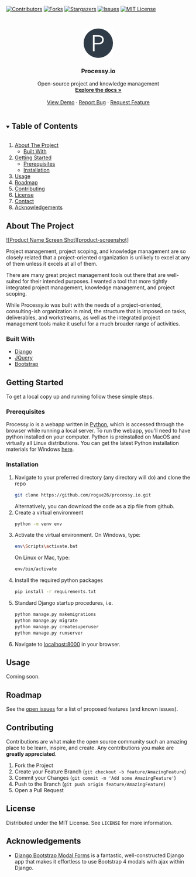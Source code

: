 [![Contributors][contributors-shield]][contributors-url]
[![Forks][forks-shield]][forks-url]
[![Stargazers][stars-shield]][stars-url]
[![Issues][issues-shield]][issues-url]
[![MIT License][license-shield]][license-url]



<!-- PROJECT LOGO -->
<br />
<p align="center">
  <a href="https://github.com/rogue26/processy.io">
    <img src="static/img/logo.png" alt="Logo" width="80" height="80">
  </a>

  <h3 align="center">Processy.io</h3>

  <p align="center">
    Open-source project and knowledge management
    <br />
    <a href="https://github.com/rogue26/processy.io"><strong>Explore the docs »</strong></a>
    <br />
    <br />
    <a href="https://github.com/rogue26/processy.io">View Demo</a>
    ·
    <a href="https://github.com/rogue26/processy.io/issues">Report Bug</a>
    ·
    <a href="https://github.com/rogue26/processy.io/issues">Request Feature</a>
  </p>
</p>



<!-- TABLE OF CONTENTS -->
<details open="open">
  <summary><h2 style="display: inline-block">Table of Contents</h2></summary>
  <ol>
    <li>
      <a href="#about-the-project">About The Project</a>
      <ul>
        <li><a href="#built-with">Built With</a></li>
      </ul>
    </li>
    <li>
      <a href="#getting-started">Getting Started</a>
      <ul>
        <li><a href="#prerequisites">Prerequisites</a></li>
        <li><a href="#installation">Installation</a></li>
      </ul>
    </li>
    <li><a href="#usage">Usage</a></li>
    <li><a href="#roadmap">Roadmap</a></li>
    <li><a href="#contributing">Contributing</a></li>
    <li><a href="#license">License</a></li>
    <li><a href="#contact">Contact</a></li>
    <li><a href="#acknowledgements">Acknowledgements</a></li>
  </ol>
</details>



<!-- ABOUT THE PROJECT -->
## About The Project

[![Product Name Screen Shot][product-screenshot]](https://example.com)

Project management, project scoping, and knowledge management are so closely related that a project-oriented 
organization is unlikely to excel at any of them unless it excels at all of them.

There are many great project management tools out there that are well-suited for their intended purposes. I wanted a 
tool that more tightly integrated project management, knowledge management, and project scoping.

While Processy.io was built with the needs of a project-oriented, consulting-ish organization in mind, the structure 
that is imposed on tasks, deliverables, and workstreams, as well as the integrated project management tools make it 
useful for a much broader range of activities.



### Built With

* [Django](https://www.djangoproject.com/)
* [JQuery](https://jquery.com)
* [Bootstrap](https://getbootstrap.com)



<!-- GETTING STARTED -->
## Getting Started

To get a local copy up and running follow these simple steps.

### Prerequisites

Processy.io is a webapp written in [Python](https://python.org), which is accessed through the browser while running 
a local server. To run the webapp, you'll need to have python installed on your computer. Python is preinstalled on 
MacOS and virtually all Linux distributions. You can get the latest Python installation materials for Windows 
[here](https://www.python.org/downloads/windows/).


### Installation

1. Navigate to your preferred directory (any directory will do) and clone the repo
   ```sh
   git clone https://github.com/rogue26/processy.io.git
   ```
   Alternatively, you can download the code as a zip file from github.
2. Create a virtual environment
   ```sh
   python -m venv env
   ```
3. Activate the virtual environment. On Windows, type:
   ```sh
   env\Scripts\activate.bat
   ```
   On Linux or Mac, type:
   ```sh
   env/bin/activate
   ```
4. Install the required python packages
   ```sh
   pip install -r requirements.txt
   ```
5. Standard Django startup procedures, i.e.
   ```sh
   python manage.py makemigrations
   python manage.py migrate
   python manage.py createsuperuser
   python manage.py runserver
   ```
6. Navigate to [localhost:8000](localhost:8000) in your browser.



<!-- USAGE EXAMPLES -->
## Usage

Coming soon.

<!-- Use this space to show useful examples of how a project can be used. Additional screenshots, code 
examples and demos work well in this space. You may also link to more resources. -->

<!-- _For more examples, please refer to the [Documentation](https://example.com)_ -->



<!-- ROADMAP -->
## Roadmap

See the [open issues](https://github.com/rogue26/processy.io/issues) for a list of proposed features (and known issues).



<!-- CONTRIBUTING -->
## Contributing

Contributions are what make the open source community such an amazing place to be learn, inspire, and create. Any contributions you make are **greatly appreciated**.

1. Fork the Project
2. Create your Feature Branch (`git checkout -b feature/AmazingFeature`)
3. Commit your Changes (`git commit -m 'Add some AmazingFeature'`)
4. Push to the Branch (`git push origin feature/AmazingFeature`)
5. Open a Pull Request



<!-- LICENSE -->
## License

Distributed under the MIT License. See `LICENSE` for more information.


<!-- ACKNOWLEDGEMENTS -->
## Acknowledgements

* [Django Bootstrap Modal Forms](https://github.com/trco/django-bootstrap-modal-forms) is a fantastic, well-constructed 
Django app that makes it effortless to use Bootstrap 4 modals with ajax within Django.






<!-- MARKDOWN LINKS & IMAGES -->
<!-- https://www.markdownguide.org/basic-syntax/#reference-style-links -->
[contributors-shield]: https://img.shields.io/github/contributors/rogue26/processy.io.svg?style=for-the-badge
[contributors-url]: https://github.com/rogue26/processy.io/graphs/contributors
[forks-shield]: https://img.shields.io/github/forks/rogue26/processy.io.svg?style=for-the-badge
[forks-url]: https://github.com/rogue26/processy.io/network/members
[stars-shield]: https://img.shields.io/github/stars/rogue26/processy.io.svg?style=for-the-badge
[stars-url]: https://github.com/rogue26/processy.io/stargazers
[issues-shield]: https://img.shields.io/github/issues/rogue26/processy.io.svg?style=for-the-badge
[issues-url]: https://github.com/rogue26/processy.io/issues
[license-shield]: https://img.shields.io/github/license/rogue26/processy.io.svg?style=for-the-badge
[license-url]: https://github.com/rogue26/processy.io/blob/master/LICENSE.txt
